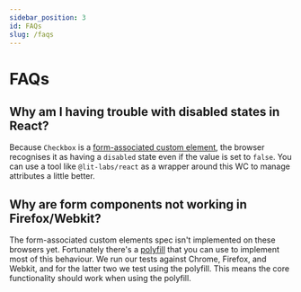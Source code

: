 ```yaml
---
sidebar_position: 3
id: FAQs
slug: /faqs
---
```


# FAQs

## Why am I having trouble with disabled states in React?

Because `Checkbox` is a [form-associated custom element](https://docs.google.com/document/d/1JO8puctCSpW-ZYGU8lF-h4FWRIDQNDVexzHoOQ2iQmY/edit), the browser recognises it as having a `disabled` state even if the value is set to `false`. You can use a tool like `@lit-labs/react` as a wrapper around this WC to manage attributes a little better.

## Why are form components not working in Firefox/Webkit?

The form-associated custom elements spec isn't implemented on these browsers yet. Fortunately there's a [polyfill](https://github.com/calebdwilliams/element-internals-polyfill) that you can use to implement most of this behaviour. We run our tests against Chrome, Firefox, and Webkit, and for the latter two we test using the polyfill. This means the core functionality should work when using the polyfill.
